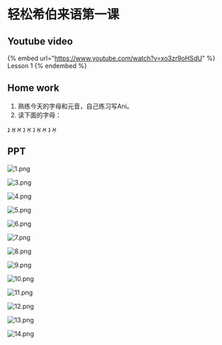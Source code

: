 # 轻松希伯来语第一课

## Youtube video

{% embed url="https://www.youtube.com/watch?v=xo3zr9oHSdU" %}
Lesson 1
{% endembed %}

## Home work

1. 熟练今天的字母和元音，自己练习写Ani。
2. 读下面的字母：

אָ נַ אִ אֲ נִ אַ נָ אִ אֲ נֲ

## PPT

![1.png](assets/1.png)

![3.png](assets/1-20240225102609793.png)

![4.png](assets/1-20240225102623009.png)

![5.png](assets/1-20240225102632491.png)

![6.png](assets/1-20240225102642647.png)

![7.png](assets/1-20240225102654510.png)

![8.png](assets/1-20240225102703890.png)

![9.png](assets/1-20240225102713086.png)

![10.png](assets/1-20240225102730516.png)

![11.png](assets/1-20240225102738541.png)

![12.png](assets/1-20240225102748635.png)

![13.png](assets/1-20240225102801865.png)

![14.png](assets/1-20240225102817396.png)

